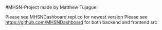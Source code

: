 #MHSN-Project
made by Matthew Tujague:

Please see MHSNDashboard.repl.co for newest version
Please see https://github.com/MHSNDashboard for both backend and frontend src
